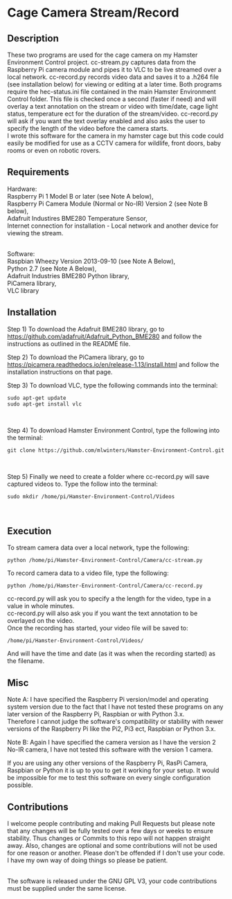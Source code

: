 # Cage Camera Stream/Record

## Description

These two programs are used for the cage camera on my Hamster Environment Control project. 
cc-stream.py captures data from the Raspberry Pi camera module and pipes it to VLC to be live streamed over a local network.
cc-record.py records video data and saves it to a .h264 file (see installation below) for viewing or editing at a later time.
Both programs require the hec-status.ini file contained in the main Hamster Environment Control folder. 
This file is checked once a second (faster if need) and will overlay a text annotation on the stream or video with time/date, cage light status, temperature ect for the duration of the stream/video.
cc-record.py will ask if you want the text overlay enabled and also asks the user to specify the length of the video before the camera starts.<br/>
I wrote this software for the camera in my hamster cage but this code could easily be modified for use as a CCTV camera for wildlife, front doors, baby rooms or even on robotic rovers.


## Requirements

Hardware:<br/>
Raspberry Pi 1 Model B or later (see Note A below),<br/>
Raspberry Pi Camera Module (Normal or No-IR) Version 2 (see Note B below),<br/>
Adafruit Industires BME280 Temperature Sensor,<br/>
Internet connection for installation - Local network and another device for viewing the stream.<br/><br/>

Software:<br/>
Raspbian Wheezy Version 2013-09-10 (see Note A Below),<br/>
Python 2.7 (see Note A Below),<br/>
Adafruit Industries BME280 Python library,<br/>
PiCamera library,<br/>
VLC library<br/>


## Installation

Step 1) To download the Adafruit BME280 library, go to https://github.com/adafruit/Adafruit_Python_BME280 
and follow the instructions as outlined in the README file.<br/>

Step 2) To download the PiCamera library, go to https://picamera.readthedocs.io/en/release-1.13/install.html 
and follow the installation instructions on that page.<br/>

Step 3) To download VLC, type the following commands into the terminal:
```
sudo apt-get update
sudo apt-get install vlc
```
<br/>

Step 4) To download Hamster Environment Control, type the following into the terminal:
```
git clone https://github.com/mlwinters/Hamster-Environment-Control.git
```
<br/>

Step 5) Finally we need to create a folder where cc-record.py will save captured videos to.
Type the follow into the terminal:
```
sudo mkdir /home/pi/Hamster-Environment-Control/Videos
```
<br/>

## Execution

To stream camera data over a local network, type the following:
```
python /home/pi/Hamster-Environment-Control/Camera/cc-stream.py
```

To record camera data to a video file, type the following:
```
python /home/pi/Hamster-Environment-Control/Camera/cc-record.py
```
cc-record.py will ask you to specify a the length for the video, type in a value in whole minutes.<br/>
cc-record.py will also ask you if you want the text annotation to be overlayed on the video. <br/>
Once the recording has started, your video file will be saved to:
```
/home/pi/Hamster-Environment-Control/Videos/
````
And will have the time and date (as it was when the recording started) as the filename.


## Misc

Note A: I have specified the Raspberry Pi version/model and operating system version due to the fact that I have not tested these programs on any later version of the Raspberry Pi, Raspbian or with Python 3.x.<br/>
Therefore I cannot judge the software's compatibility or stability with newer versions of the Raspberry Pi like the Pi2, Pi3 ect, Raspbian or Python 3.x.<br/>

Note B: Again I have specified the camera version as I have the version 2 No-IR camera, I have not tested this software with the version 1 camera.<br/>

If you are using any other versions of the Raspberry Pi, RasPi Camera, Raspbian or Python it is up to you to get it working for your setup. It would be impossible for me to test this software on every single configuration possible.



## Contributions

I welcome people contributing and making Pull Requests but please note that any changes will be fully tested over a few days or weeks to ensure stability. Thus changes or Commits to this repo will not happen straight away. Also, changes are optional and some contributions will not be used for one reason or another. Please don't be offended if I don't use your code. 
I have my own way of doing things so please be patient.<br/><br/>

The software is released under the GNU GPL V3, your code contributions must be supplied under the same license.
